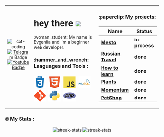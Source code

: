 <table>
<tr>
  <td align="center">
    <div id="header">
      <img src="https://media.giphy.com/media/v1.Y2lkPTc5MGI3NjExNzBjNjA1YmFjMTBlM2NmYjExYzY0ZDY0MzY4MTEwZjk1N2Y4ZDk5NiZlcD12MV9pbnRlcm5hbF9naWZzX2dpZklkJmN0PWc/3oKIPnAiaMCws8nOsE/giphy.gif" alt="cat-coding" width="200"/>
    </div>
    <div id="badges" align="center">
      <a href="https://t.me/+79670799506">
        <img src="https://img.shields.io/badge/telegram-blue?logo=telegram&logoColor=white&style=for-the-badge" alt="Telegram Badge"/>
      </a>
      <a href="mailto:tulpansik@mail.ru">
        <img src="https://img.shields.io/badge/@email-black?logoColor=white&style=for-the-badge" alt="Youtube Badge"/>
      </a>
    </div>
    <img src="https://komarev.com/ghpvc/?username=EvgeniiyaR&style=flat-square&color=blue" alt=""/>
  </td>
  
  <td>
    <h1>
      hey there
      <img src="https://media.giphy.com/media/hvRJCLFzcasrR4ia7z/giphy.gif" width="30px"/>
    </h1>
    <p>:woman_student: My name is Evgeniia and I'm a beginner web developer.<p>
    <h3>:hammer_and_wrench: Languages and Tools :<h3>
    <img src="https://github.com/devicons/devicon/blob/master/icons/css3/css3-plain-wordmark.svg"  title="CSS3" alt="CSS" width="40" height="40"/>&nbsp;
    <img src="https://github.com/devicons/devicon/blob/master/icons/html5/html5-original.svg" title="HTML5" alt="HTML" width="40" height="40"/>&nbsp;
    <img src="https://github.com/devicons/devicon/blob/master/icons/javascript/javascript-original.svg" title="JavaScript" alt="JavaScript" width="40" height="40"/>&nbsp;
    <img src="https://github.com/devicons/devicon/blob/master/icons/mysql/mysql-original-wordmark.svg" title="MySQL"  alt="MySQL" width="40" height="40"/>&nbsp;
    <img src="https://github.com/devicons/devicon/blob/master/icons/git/git-original.svg" title="Git" **alt="Git" width="40" height="40"/>&nbsp;
    <img src="https://github.com/devicons/devicon/blob/master/icons/python/python-original.svg" title="Python" **alt="Python" width="40" height="40"/>&nbsp;
    <img src="https://github.com/devicons/devicon/blob/master/icons/php/php-original.svg" title="PHP" **alt="PHP" width="40" height="40"/>&nbsp;
  </td>
      
  <td>
    <h3>:paperclip: My projects:<h3>
      <table>
        <thead>
          <tr>
            <th>Name</th>
            <th>Status</th>
          </tr>
        </thead>
        <tbody>
          <tr>
            <td><a href="https://github.com/EvgeniiyaR/mesto" target="_blank">Mesto</a></td>
            <td>in process</td>
          </tr>
          <tr>
            <td><a href="https://github.com/EvgeniiyaR/russian-travel" target="_blank">Russian Travel</a></td>
            <td>done</td>
          </tr>
          <tr>
            <td><a href="https://github.com/EvgeniiyaR/how-to-learn" target="_blank">How to learn</a></td>
            <td>done</td>
          </tr>
          <tr>
            <td><a href="https://github.com/EvgeniiyaR/plants" target="_blank">Plants</a></td>
            <td>done</td>
          </tr>
          <tr>
            <td><a href="https://github.com/EvgeniiyaR/momentum" target="_blank">Momentum</a></td>
            <td>done</td>
          </tr>
          <tr>
            <td><a href="http://a0803248.xsph.ru/" target="_blank">PetShop</a></td> 
            <td>done</td>
          </tr>
        </tbody>      
     </table>
  </td>  
 </tr>
</table>

### :fire: My Stats :

<div align="center">
  <img src="https://github-readme-stats.vercel.app/api/top-langs/?username=EvgeniiyaR&layout=compact&theme=transparent" title="streak-stats" **alt="streak-stats" height=196/>
  <img src="http://github-readme-streak-stats.herokuapp.com?user=EvgeniiyaR&theme=transparent&mode=weekly" title="streak-stats" **alt="streak-stats"/>
</div>

